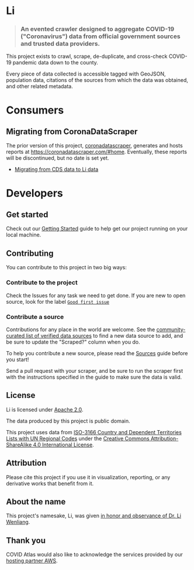 # Li

> ### An evented crawler designed to aggregate COVID-19 ("Coronavirus") data from official government sources and trusted data providers.

This project exists to crawl, scrape, de-duplicate, and cross-check COVID-19 pandemic data down to the county.

Every piece of data collected is accessible tagged with GeoJSON, population data, citations of the sources from which the data was obtained, and other related metadata.

# Consumers

<!--
## Where's the data?

TBD

## How often is it updated?

Constantly.

TBD.

## How do I use this data?

TBD ... Read the [Data Fields](./docs/data_fields.md) documentation for
details on exactly what each field in the dataset means.
-->

## Migrating from CoronaDataScraper

The prior version of this project, [coronadatascraper](https://github.com/covidatlas/coronadatascraper), generates and hosts reports at https://coronadatascraper.com/#home.  Eventually, these reports will be discontinued, but no date is set yet.

* [Migrating from CDS data to Li data](./docs/migrating_from_cds_to_li.md)


# Developers

## Get started

Check out our [Getting Started](./docs/getting_started.md) guide to help get our project running on your local machine.

## Contributing

You can contribute to this project in two big ways:


### Contribute to the project

Check the Issues for any task we need to get done. If you are new to open source, look for the label [`Good first issue`](https://github.com/covidatlas/li/labels/good%20first%20issue)


### Contribute a source

Contributions for any place in the world are welcome. See the
[community-curated list of verified data
sources](https://docs.google.com/spreadsheets/d/1T2cSvWvUvurnOuNFj2AMPGLpuR2yVs3-jdd_urfWU4c/edit#gid=0)
to find a new data source to add, and be sure to update the "Scraped?"
column when you do.

To help you contribute a new source, please read the
[Sources](./docs/sources.md) guide before you start!

Send a pull request with your scraper, and be sure to run the scraper
first with the instructions specified in the guide to make sure the
data is valid.

## License

Li is licensed under [Apache 2.0](/LICENSE).

The data produced by this project is public domain.

This project uses data from [ISO-3166 Country and Dependent Territories Lists with UN Regional Codes](https://github.com/lukes/ISO-3166-Countries-with-Regional-Codes) under the [Creative Commons Attribution-ShareAlike 4.0 International License](https://creativecommons.org/licenses/by-sa/4.0/).


## Attribution

Please cite this project if you use it in visualization, reporting, or any derivative works that benefit from it.


## About the name

This project's namesake, Li, was given [in honor and observance of Dr. Li Wenliang](https://www.thelancet.com/journals/lancet/article/PIIS0140-6736(20)30382-2/fulltext).


## Thank you

COVID Atlas would also like to acknowledge the services provided by our [hosting partner AWS](https://aws.amazon.com/).
